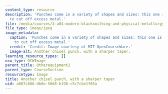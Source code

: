 ```yaml
---
content_type: resource
description: 'Punches come in a variety of shapes and sizes: this one is sharp enough
  to cut off excess metal.'
file: /media/courses/3-a04-modern-blacksmithing-and-physical-metallurgy-fall-2008/a007c886db0e50d8b198c5c7cbe1f05a_043.jpg
file_type: image/jpeg
image_metadata:
  caption: 'Punches come in a variety of shapes and sizes: this one is sharp enough
    to cut off excess metal.'
  credit: 'Credit: Image courtesy of MIT OpenCourseWare.'
  image-alt: Another chisel punch, with a sharper taper.
learning_resource_types: []
ocw_type: OCWImage
parent_title: Otherequipment2
parent_type: CourseSection
resourcetype: Image
title: Another chisel punch, with a sharper taper
uid: a007c886-db0e-50d8-b198-c5c7cbe1f05a
---
```

